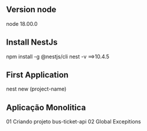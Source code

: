 ## Version node
node 18.00.0

## Install NestJs
npm install -g @nestjs/cli
nest -v ==>10.4.5   

## First Application
nest new (project-name)

## Aplicação Monolitica
01 Criando projeto bus-ticket-api
02 Global Excepitions


